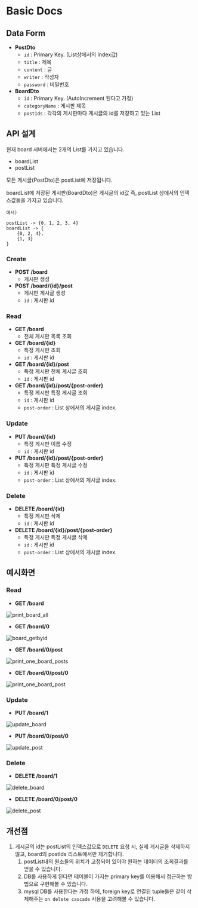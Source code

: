 # Basic Docs

## Data Form

- **PostDto**
    - `id` : Primary Key. (List상에서의 Index값)
    - `title` : 제목
    - `content` : 글
    - `writer` : 작성자
    - `password` : 비밀번호
- **BoardDto**
    - `id` : Primary Key. (AutoIncrement 된다고 가정)
    - `categoryName` : 게시판 제목
    - `postIds` : 각각의 게시판마다 게시글의 id를 저장하고 있는 List

## API 설계

현재 board 서버에서는 2개의 List를 가지고 있습니다.

- boardList
- postList

모든 게시글(PostDto)은 postList에 저장됩니다.

boardList에 저장된 게시판(BoardDto)은 게시글의 id값 즉, postList 상에서의 인덱스값들을 가지고 있습니다.

```
예시)

postList -> {0, 1, 2, 3, 4}
boardList -> {
	{0, 2, 4},
	{1, 3}
}
```

### Create

- **POST /board**
    - 게시판 생성
- **POST /board/{id}/post**
    - 게시판 게시글 생성
    - `id` : 게시판 id

### Read

- **GET /board**
    - 전체 게시판 목록 조회
- **GET /board/{id}**
    - 특정 게시판 조회
    - `id` : 게시판 id
- **GET /board/{id}/post**
    - 특정 게시판 전체 게시글 조회
    - `id` : 게시판 id
- **GET /board/{id}/post/{post-order}**
    - 특정 게시판 특정 게시글 조회
    - `id` : 게시판 id
    - `post-order` : List 상에서의 게시글 index.

### Update

- **PUT /board/{id}**
    - 특정 게시판 이름 수정
    - `id` : 게시판 id
- **PUT /board/{id}/post/{post-order}**
    - 특정 게시판 특정 게시글 수정
    - `id` : 게시판 id
    - `post-order` : List 상에서의 게시글 index.

### Delete

- **DELETE /board/{id}**
    - 특정 게시판 삭제
    - `id` : 게시판 id
- **DELETE /board/{id}/post/{post-order}**
    - 특정 게시판 특정 게시글 삭제
    - `id` : 게시판 id
    - `post-order` : List 상에서의 게시글 index.

## 예시화면

### Read

- **GET /board**

![print_board_all](https://user-images.githubusercontent.com/59648372/154988688-88957a6d-ad7f-4149-bcee-151b4a209a00.png)

- **GET /board/0**

![board_getbyid](https://user-images.githubusercontent.com/59648372/154989170-2cfd6d77-7354-48d2-a57b-2e9e0fd6194a.png)

- **GET /board/0/post**

![print_one_board_posts](https://user-images.githubusercontent.com/59648372/154988851-d9ed959b-3b2b-41c3-b47a-fa12cd9185b7.png)

- **GET /board/0/post/0**

![print_one_board_post](https://user-images.githubusercontent.com/59648372/154989231-4a5d1e54-d43c-4a34-aeb1-d9ba6f4902db.png)

### Update

- **PUT /board/1**

![update_board](https://user-images.githubusercontent.com/59648372/154989375-464601a5-9eb2-4f03-8c99-4d780968da2f.png)

- **PUT /board/0/post/0**

![update_post](https://user-images.githubusercontent.com/59648372/154989388-dd7884ef-9e11-4c31-a58e-cf5093c435aa.png)

### Delete

- **DELETE /board/1**

![delete_board](https://user-images.githubusercontent.com/59648372/154989545-ccbb191f-c977-4f38-809f-64317e5b6f0e.png)

- **DELETE /board/0/post/0**

![delete_post](https://user-images.githubusercontent.com/59648372/154989558-ba75396c-50c0-4b0b-abb9-03532fba7975.png)

## 개선점

1. 게시글의 id는 postList의 인덱스값으로 `DELETE` 요청 시, 실제 게시글을 삭제하지 않고, board의 postIds 리스트에서만 제거합니다.
    1. postList내의 원소들의 위치가 고정되어 있어야 원하는 데이터의 조회결과를 얻을 수 있습니다.
    2. DB를 사용하게 된다면 테이블이 가지는 primary key를 이용해서 접근하는 방법으로 구현해볼 수 있습니다.
    3. mysql DB를 사용한다는 가정 하에,  foreign key로 연결된 tuple들은 같이 삭제해주는 `on delete cascade` 사용을 고려해볼 수 있습니다.
